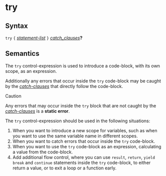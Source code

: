 # try

## Syntax

`try` `{` [_statement-list_](statement_list.md) `}` [_catch_clauses_](catch_clauses.md)__?__

## Semantics
The `try` control-expression is used to introduce a code-block, with its own
scope, as an expression.

Additionally any errors that occur inside the `try` code-block may be caught by
the [_catch-clauses_](catch_clauses.md) that directly follow the code-block.

> [!CAUTION]
> Any errors that may occur inside the `try` block that are not
> caught by the [_catch-clauses_](catch_clauses.md) is a __static error__.

The `try` control-expression should be used in the following situations:
 1. When you want to introduce a new scope for variables, such as when you want
    to use the same variable name in different scopes.
 2. When you want to catch errors that occur inside the `try` code-block.
 3. When you want to use the `try` code-block as an expression, calculating a
    value from the code-block.
 4. Add additional flow control, where you can use `result`, `return`, `yield`
    `break` and `continue` statements inside the `try` code-block, to either
    return a value, or to exit a loop or a function early. 
